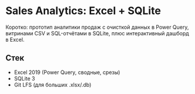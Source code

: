 # Sales Analytics: Excel + SQLite

Коротко: прототип аналитики продаж с очисткой данных в Power Query, витринами CSV и SQL-отчётами в SQLite, плюс интерактивный дашборд в Excel.

## Стек
- Excel 2019 (Power Query, сводные, срезы)
- SQLite 3
- Git LFS (для больших .xlsx/.db)

